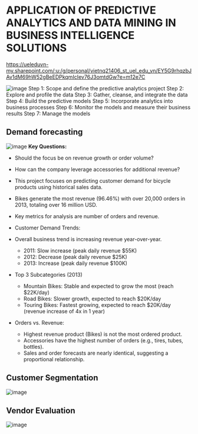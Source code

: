# APPLICATION OF PREDICTIVE ANALYTICS AND DATA MINING IN BUSINESS INTELLIGENCE SOLUTIONS
https://ueleduvn-my.sharepoint.com/:u:/g/personal/vietnq21406_st_uel_edu_vn/EY5G9rhqzbJAv1dM69hW52gBeEDPkqmIcIev76J3omtdGw?e=m12e7C

![image](https://github.com/nwviet/bi_project/assets/93283149/2126a716-cc38-4e15-bf41-7c998180ee4c)
Step 1: Scope and define the predictive analytics project
Step 2: Explore and profile the data
Step 3: Gather, cleanse, and integrate the data
Step 4: Build the predictive models
Step 5: Incorporate analytics into business processes
Step 6: Monitor the models and measure their business results
Step 7: Manage the models

## Demand forecasting
![image](https://github.com/nwviet/bi_project/assets/93283149/8e54e485-af14-4bbd-bd0d-447855da6175)
**Key Questions:**
  - Should the focus be on revenue growth or order volume?
  - How can the company leverage accessories for additional revenue?

- This project focuses on predicting customer demand for bicycle products using historical sales data.
- Bikes generate the most revenue (96.46%) with over 20,000 orders in 2013, totaling over 16 million USD.
- Key metrics for analysis are number of orders and revenue.
- Customer Demand Trends:
- Overall business trend is increasing revenue year-over-year.
  - 2011: Slow increase (peak daily revenue $55K)
  - 2012: Decrease (peak daily revenue $25K)
  - 2013: Increase (peak daily revenue $100K)
- Top 3 Subcategories (2013)
  - Mountain Bikes: Stable and expected to grow the most (reach $22K/day)
  - Road Bikes: Slower growth, expected to reach $20K/day
  - Touring Bikes: Fastest growing, expected to reach $20K/day (revenue increase of 4x in 1 year)
- Orders vs. Revenue:
  - Highest revenue product (Bikes) is not the most ordered product.
  - Accessories have the highest number of orders (e.g., tires, tubes, bottles).
  - Sales and order forecasts are nearly identical, suggesting a proportional relationship.
 
## Customer Segmentation
![image](https://github.com/nwviet/bi_project/assets/93283149/a3dc99c2-e6df-4e81-8b08-7a528dba92e5)

## Vendor Evaluation 
![image](https://github.com/nwviet/bi_project/assets/93283149/2a9ff748-a152-4a2b-a20a-f49354a0e39d)

